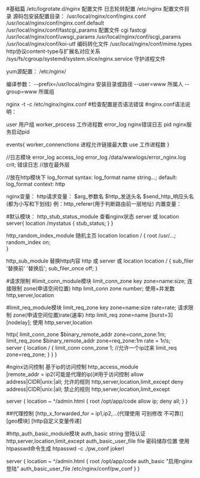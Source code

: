 #基础篇
/etc/logrotate.d/nginx   配置文件  日志轮转配置
/etc/nginx               配置文件目录
源码包安装配置目录：
/usr/local/nginx/conf/nginx.conf
/usr/local/nginx/conf/nginx.conf.default
/usr/local/nginx/conf/fastcgi_params                   配置文件   cgi  fastcgi
/usr/local/nginx/conf/uwsgi_params
/usr/local/nginx/conf/scgi_params
/usr/local/nginx/conf/koi-utf                          编码转化文件
/usr/local/nginx/conf/mime.types                       http协议content-type与扩展名对应关系
/sys/fs/cgroup/systemd/system.slice/nginx.service      守护进程文件

yum源配置：
/etc/nginx/


编译参数：
--prefix=/usr/local/nginx             安装目录或路径
--user=www                            所属人
--group=www                           所属组


nginx -t -c /etc/nginx/nginx.conf    #检查配置是否语法错误
#nginx.conf语法说明：


user            用户组
worker_process  工作进程数
error_log       nginx错误日志
pid             nginx服务启动pid


events{
  worker_connenctions   进程允许链接最大数
  use                   工作进程数
}

//日志模块
error_log  access_log
error_log /data/wwwlogs/error_nginx.log crit;  错误日志 //放在最外层

//放在http模块下
log_format
syntax: log_format  name  string...;
default:  log_format
context: http

nginx变量：
http请求变量： $arg_参数名  $http_发送头名  $send_http_响应头名  (都为小写和下划线)
  例：http_referer(用于判断路由前一层地址)
内置变量：     


#默认模块：
http_stub_status_module  查看nginx状态  server 或 location
server{
  location /mystatus {
    stub_status;
  }
}

http_random_index_module  随机主页  location
location / {
  root /usr/...;
  random_index on;     
}

http_sub_module 替换http内容 http 或 server 或 location
location / {
  sub_filer '替换前' '替换后';
  sub_filer_once off;
}

#请求限制
#limit_conn_module模块
limit_conn_zone key zone=name:size; 连接限制 zone(申请空间位置)  http
limit_conn zone number; 使用+并发数 http,server,location

#limit_req_module模块
limit_req_zone key zone=name:size rate=rate; 请求限制 zone(申请空间位置)rate(速率) http
limit_req zone=name [burst=3] [nodelay]; 使用 http,server,location

http{
  limit_conn_zone $binary_remote_addr zone=conn_zone:1m;   
  limit_req_zone $binary_remote_addr zone=req_zone:1m rate = 1r/s;   
  server {
    location / {
      limit_conn conn_zone 1; //允许一个ip过来
      limit_req zone=req_zone;
    }
  }
}

#nginx访问控制
基于ip的访问控制 http_access_module  
[remote_addr = ip2(可能是代理的ip)]#用于访问控制
allow address|CIDR|unix:|all;  允许的规则  http,server,location,limit_except
deny address|CIDR|unix:|all; 禁止的规则  http,server,location,limit_except

server {
  location ~ ^/admin.html {
     root /opt/app/code
     allow ip;
     deny all;
  }
}

##代理控制
[http_x_forwarded_for = ip1,ip2,...(代理使用 可别修改 不可靠)]
[geo模块]
[http自定义变量传递]


#http_auth_basic_module模块
auth_basic string 登陆认证   http,server,location,limit_except
auth_basic_user_file file  密码储存位置  使用 htpasswd命令生成  htpasswd -c ./pw_conf jokerl

server {
   location ~ ^/admin.html {
      root /opt/app/code
      auth_basic "启用nginx登陆"
      auth_basic_user_file /etc/nginx/conf/pw_conf
   }
}
